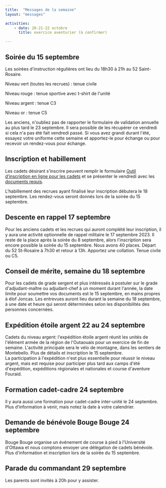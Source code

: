 ```yaml
---
title:  "Messages de la semaine"
layout: "messages"

activities: 
    - date: 20-21-22 octobre
      title: exercice aventurier (à confirmer) 

---
```

 
## Soirée du 15 septembre 
 
Les soirées d'instruction régulières ont lieu du 18h30 à 21h au 52 Saint-Rosaire.

Niveau vert (toutes les recrues) : tenue civile

Niveau rouge : tenue sportive avec t-shirt de l'unité

Niveau argent : tenue C3

Niveau or : tenue C5
 
Les anciens, n'oubliez pas de rapporter le formulaire de validation annuelle au plus tard le 23 septembre. Il sera possible de les récupérer ce vendredi si cela n'a pas été fait vendredi passé. Si vous avez grandi durant l'été, essayez votre uniforme cette semaine et apportez-le pour échange ou pour recevoir un rendez-vous pour échange.

 
## Inscription et habillement
 
Les cadets désirant s’inscrire peuvent remplir le formulaire [Outil d’inscription en ligne pour les cadets](https://www.canada.ca/fr/ministere-defense-nationale/services/cadets-rangers-juniors-canadiens/cadets/rejoignez-nous/outil-inscription-en-ligne.html) et se présenter le vendredi avec les [documents requis](https://www.cc2920.ca/information/inscriptions). 

L'habillement des recrues ayant finalisé leur inscription débutera le 18 septembre. Les rendez-vous seront donnés lors de la soirée du 15 septembre.

## Descente en rappel 17 septembre
 
Pour les anciens cadets et les recrues qui auront complété leur inscription, il y aura une activité optionnelle de rappel militaire le 17 septembre 2023. Il reste de la place après la soirée du 8 septembre, alors l'inscription sera encore possible la soirée du 15 septembre. Nous avons 40 places.
Départ du 52 St-Rosaire à 7h30 et retour à 13h. Apportez une collation. Tenue civile ou C5.

## Conseil de mérite, semaine du 18 septembre

Pour les cadets de grade sergent et plus intéressés à postuler sur le grade d'adjudant-maître ou adjudant-chef à un moment durant l'année, la date limite pour soumettre vos documents est le 15 septembre, en mains propres à élof Joncas. Les entrevues auront lieu durant la semaine du 18 septembre, à une date et heure qui seront déterminées selon les disponibilités des personnes concernées.

## Expédition étoile argent 22 au 24 septembre
 
Cadets du niveau argent: l'expédition étoile argent réunit les unités de l'élément armée de la région de l'Outaouais pour un exercice de fin de semaine. L'activité principale sera le vélo de montagne, dans les sentiers de Montebello. Plus de détails et inscription le 15 septembre.  
La participation à l'expédition n'est plus essentielle pour réussir le niveau argent, mais est requise pour participer plus tard aux camps d'été d'expédition, expéditions régionales et nationales et course d'aventure Fouraid.

## Formation cadet-cadre 24 septembre 
 
Il y aura aussi une formation pour cadet-cadre inter-unité le 24 septembre. Plus d’information à venir, mais notez la date à votre calendrier. 

## Demande de bénévole Bouge Bouge 24 septembre

Bouge Bouge organise un événement de course à pied à l'Université d'Ottawa et nous comptons envoyer une délégation de cadets bénévole. Plus d'information et inscription lors de la soirée du 15 septembre.

## Parade du commandant 29 septembre

Les parents sont invités à 20h pour y assister.
 




 
